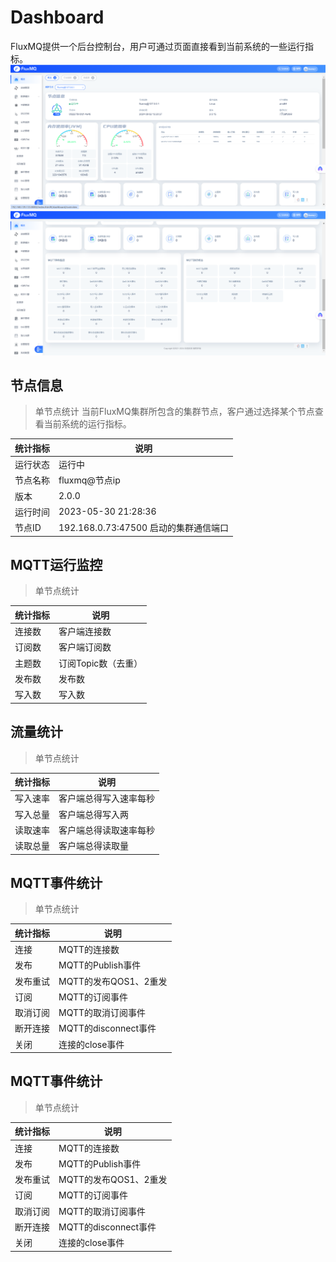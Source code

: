 # Dashboard
FluxMQ提供一个后台控制台，用户可通过页面直接看到当前系统的一些运行指标。
![img.png](../../../assets/images/function/dashboard.png)
![img.png](../../../assets/images/function/dashboard2.png)

## 节点信息
> 单节点统计
当前FluxMQ集群所包含的集群节点，客户通过选择某个节点查看当前系统的运行指标。

| **统计指标** | **说明**                       |
|----------|------------------------------|
| 运行状态     | 运行中                          |
| 节点名称     | fluxmq@节点ip                  |
| 版本       | 2.0.0                        |
| 运行时间     | 2023-05-30 21:28:36          |
| 节点ID     | 192.168.0.73:47500 启动的集群通信端口 |

## MQTT运行监控
> 单节点统计

| **统计指标** | **说明**       |
|----------|--------------|
| 连接数      | 客户端连接数       |
| 订阅数      | 客户端订阅数       |
| 主题数      | 订阅Topic数（去重） |
| 发布数      | 发布数          |
| 写入数      | 写入数  |

## 流量统计
> 单节点统计

| **统计指标** | **说明**      |
|----------|-------------|
| 写入速率     | 客户端总得写入速率每秒 |
| 写入总量     | 客户端总得写入两    |
| 读取速率     | 客户端总得读取速率每秒 |
| 读取总量     | 客户端总得读取量    |

## MQTT事件统计
> 单节点统计

| **统计指标** | **说明**            |
|----------|-------------------|
| 连接       | MQTT的连接数          |
| 发布       | MQTT的Publish事件    |
| 发布重试     | MQTT的发布QOS1、2重发   |
| 订阅       | MQTT的订阅事件         |
| 取消订阅     | MQTT的取消订阅事件       |
| 断开连接     | MQTT的disconnect事件 |
| 关闭       | 连接的close事件        |

## MQTT事件统计
> 单节点统计

| **统计指标** | **说明**            |
|----------|-------------------|
| 连接       | MQTT的连接数          |
| 发布       | MQTT的Publish事件    |
| 发布重试     | MQTT的发布QOS1、2重发   |
| 订阅       | MQTT的订阅事件         |
| 取消订阅     | MQTT的取消订阅事件       |
| 断开连接     | MQTT的disconnect事件 |
| 关闭       | 连接的close事件        |